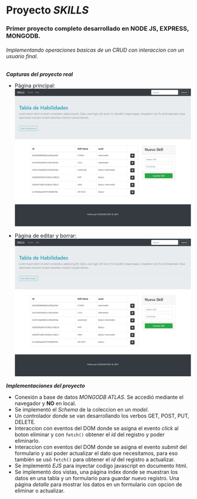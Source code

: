 # Proyecto _SKILLS_ 
### Primer proyecto completo desarrollado en NODE JS, EXPRESS, MONGODB.
###### Implementando operaciones basicas de un CRUD con interaccion con un usuario final.

**_Capturas del proyecto real_**

- Página principal:
![Pagina principal](/detail/cap1.jpeg "Pagina index")

- Página de editar y borrar:
![Pagina detalle](/detail/cap1.jpeg "Pagina de editar y borrar")

**_Implementaciones del proyecto_**

- Conexión a base de datos _MONGODB ATLAS_. Se accedió mediante el navegador y **NO** en local.
- Se implementó el _Schema_ de la coleccion en un _model_.
- Un controlador donde se van desarrollando los verbos GET, POST, PUT, DELETE.
- Interaccion con eventos del DOM donde se asigna el evento _click_ al boton eliminar y con `fetch()` obtener el _id_ del registro y poder eliminarlo.
- Interaccion con eventos del DOM donde se asigna el evento _submit_ del formulario y así poder actualizar el dato que necesitamos, para eso también se usó `fetch()` para obtener el _id_ del registro a actualizar. 
- Se implementó _EJS_ para inyectar codigo javascript en documento html.
- Se implementó dos vistas, una página index donde se muestran los datos en una tabla y un formulario para guardar nuevo registro. Una página _detalle_ para mostrar los datos en un formulario con opcion de eliminar o actualizar.

